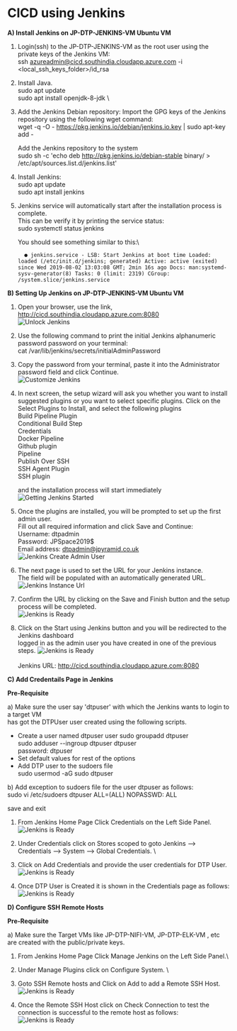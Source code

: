 # CICD using Jenkins

**A) Install Jenkins on JP-DTP-JENKINS-VM Ubuntu VM**

1. Login(ssh) to the JP-DTP-JENKINS-VM as the root user using the private keys of the Jenkins VM:\
      ssh azureadmin@cicd.southindia.cloudapp.azure.com  -i <local_ssh_keys_folder>/id_rsa


2. Install Java.\
   sudo apt update \
   sudo apt install openjdk-8-jdk \

3. Add the Jenkins Debian repository:
   Import the GPG keys of the Jenkins repository using the following wget command:\
   wget -q -O - https://pkg.jenkins.io/debian/jenkins.io.key | sudo apt-key add -
   
   Add the Jenkins repository to the system\
   sudo sh -c 'echo deb http://pkg.jenkins.io/debian-stable binary/ > /etc/apt/sources.list.d/jenkins.list'   

4. Install Jenkins:\
   sudo apt update\
   sudo apt install jenkins

5. Jenkins service will automatically start after the installation process is complete. \
   This can be verify it by printing the service status: \
   sudo systemctl status jenkins
   
   You should see something similar to this:\
   
    `   ● jenkins.service - LSB: Start Jenkins at boot time
       Loaded: loaded (/etc/init.d/jenkins; generated)
       Active: active (exited) since Wed 2019-08-02 13:03:08 GMT; 2min 16s ago
           Docs: man:systemd-sysv-generator(8)
           Tasks: 0 (limit: 2319)
       CGroup: /system.slice/jenkins.service
       `



**B) Setting Up Jenkins  on JP-DTP-JENKINS-VM Ubuntu VM**

1. Open your browser, use the link, http://cicd.southindia.cloudapp.azure.com:8080 \
       ![Unlock Jenkins](/cicd/jenkins/images/unlock-jenkins.png)

2. Use the following command to print the initial Jenkins alphanumeric password password on your terminal: \
        cat /var/lib/jenkins/secrets/initialAdminPassword
   
3. Copy the password from your terminal, paste it into the Administrator password field and click Continue. \
        ![Customize Jenkins](/cicd/jenkins/images/customize-jenkins.png)

4. In next screen, the setup wizard will ask you whether you want to install suggested plugins or you want to select specific plugins. 
   Click on the Select Plugins to Install, and select the following plugins\
        Build Pipeline Plugin \
        Conditional Build Step \
        Credentials \
        Docker Pipeline \
        Github plugin \
        Pipeline \
        Publish Over SSH \
        SSH Agent Plugin \
        SSH plugin 
        
   and the installation process will start immediately \
        ![Getting Jenkins Started](/cicd/jenkins/images/jenkins-getting-started.png)   
        
5. Once the plugins are installed, you will be prompted to set up the first admin user. \
   Fill out all required information and click Save and Continue: \
        Username:      dtpadmin                                   \
        Password:      JPSpace2019$                               \
        Email address: dtpadmin@jpyramid.co.uk                    \
        ![Jenkins Create Admin User](/cicd/jenkins/images/jenkins-create-admin-user.png) 

6. The next page is used to set the URL for your Jenkins instance. \
   The field will be populated with an automatically generated URL.\
        ![Jenkins Instance Url](/cicd/jenkins/images/jenkins-instance-configuration.png)    

6. Confirm the URL by clicking on the Save and Finish button and the setup process will be completed.\
        ![Jenkins is Ready](/cicd/jenkins/images/jenkins-is-ready.png)  

7. Click on the Start using Jenkins button and you will be redirected to the Jenkins dashboard \
   logged in as the admin user you have created in one of the previous steps.
        ![Jenkins is Ready](/cicd/jenkins/images/jenkins-homepage.png)  
    \
    Jenkins URL:  http://cicd.southindia.cloudapp.azure.com:8080



**C) Add Credentails Page in Jenkins**

**Pre-Requisite**

a) Make sure the user say 'dtpuser' with which the Jenkins wants to login to a target VM \
   has got the DTPUser user created using the following scripts.
   *  Create a user named dtpuser user 
   sudo groupadd dtpuser \
   sudo adduser --ingroup dtpuser dtpuser \
   password: dtpuser
   * Set default values for rest of the options
   * Add DTP user to the sudoers file \
   sudo usermod -aG sudo dtpuser 
   
b) Add exception to sudoers file for the user dtpuser as follows:\
   sudo vi /etc/sudoers
   dtpuser ALL=(ALL) NOPASSWD: ALL
  
   save and exit
   
   

1. From Jenkins Home Page Click Credentials on the Left Side Panel.\
        ![Jenkins is Ready](/cicd/jenkins/images/credentials-page.png) 

2. Under Credentials click on Stores scoped to goto Jenkins --> Credentials --> System --> Global Credentials. \

3. Click on Add Credentials and provide the user credentials for DTP User.\
        ![Jenkins is Ready](/cicd/jenkins/images/add-dtpuser-credentials.png)     

4. Once DTP User is Created it is shown in the Credentials page as follows:\
        ![Jenkins is Ready](/cicd/jenkins/images/add-credentials.png)   
   
 
 
 **D) Configure SSH Remote Hosts** 
 
 **Pre-Requisite**
 
 a) Make sure the Target VMs like JP-DTP-NIFI-VM, JP-DTP-ELK-VM , etc are created with the public/private keys.
 
 1. From Jenkins Home Page Click Manage Jenkins on the Left Side Panel.\
 
 2. Under Manage Plugins click on Configure System. \
 
 3. Goto SSH Remote hosts and Click on Add to add a Remote SSH Host.\
         ![Jenkins is Ready](/cicd/jenkins/images/configure_ssh_remote_hosts.png)     
 
 4. Once the Remote SSH Host click on Check Connection to test the connection is successful to the remote host as follows:\
         ![Jenkins is Ready](/cicd/jenkins/images/ssh_remote_connection_test.png)   
    